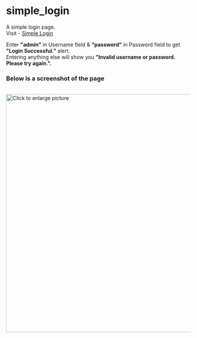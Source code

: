 # simple_login

A simple login page.<br>
Visit - <a href= "https://gun-striker.github.io/simple_login/" target="_blank" rel="noopener noreferrer"> Simple Login </a>

Enter <b>"admin"</b> in Username field & <b>"password"</b> in Password field to get <b>"Login Successful."</b> alert.
<br>
Entering anything else will show you <b>"Invalid username or password. Please try again.".</b>

<h3>Below is a screenshot of the page</h3><br>
<a href="https://drive.google.com/uc?export=view&id=19yAx-wysMwODZWKdLLG1wUYXaWUItC3d"><img src="https://drive.google.com/uc?export=view&id=19yAx-wysMwODZWKdLLG1wUYXaWUItC3d" style="width: 650px; max-width: 100%; height: auto" title="Click to enlarge picture" />
